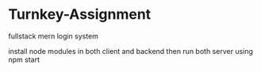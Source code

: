 # Turnkey-Assignment

fullstack mern login system


install node modules in both client and backend
then run both server using npm start
